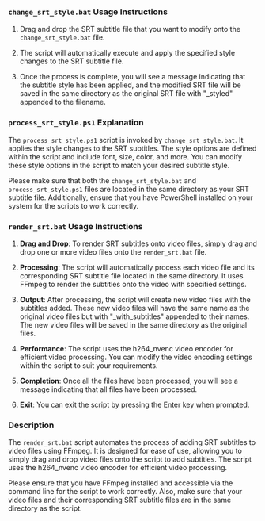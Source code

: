 ### `change_srt_style.bat` Usage Instructions

1. Drag and drop the SRT subtitle file that you want to modify onto the `change_srt_style.bat` file.

2. The script will automatically execute and apply the specified style changes to the SRT subtitle file.

3. Once the process is complete, you will see a message indicating that the subtitle style has been applied, and the modified SRT file will be saved in the same directory as the original SRT file with "_styled" appended to the filename.

### `process_srt_style.ps1` Explanation

The `process_srt_style.ps1` script is invoked by `change_srt_style.bat`. It applies the style changes to the SRT subtitles. The style options are defined within the script and include font, size, color, and more. You can modify these style options in the script to match your desired subtitle style.

Please make sure that both the `change_srt_style.bat` and `process_srt_style.ps1` files are located in the same directory as your SRT subtitle file. Additionally, ensure that you have PowerShell installed on your system for the scripts to work correctly.

### `render_srt.bat` Usage Instructions

1. **Drag and Drop**: To render SRT subtitles onto video files, simply drag and drop one or more video files onto the `render_srt.bat` file.

2. **Processing**: The script will automatically process each video file and its corresponding SRT subtitle file located in the same directory. It uses FFmpeg to render the subtitles onto the video with specified settings.

3. **Output**: After processing, the script will create new video files with the subtitles added. These new video files will have the same name as the original video files but with "_with_subtitles" appended to their names. The new video files will be saved in the same directory as the original files.

4. **Performance**: The script uses the h264_nvenc video encoder for efficient video processing. You can modify the video encoding settings within the script to suit your requirements.

5. **Completion**: Once all the files have been processed, you will see a message indicating that all files have been processed.

6. **Exit**: You can exit the script by pressing the Enter key when prompted.

### Description

The `render_srt.bat` script automates the process of adding SRT subtitles to video files using FFmpeg. It is designed for ease of use, allowing you to simply drag and drop video files onto the script to add subtitles. The script uses the h264_nvenc video encoder for efficient video processing.

Please ensure that you have FFmpeg installed and accessible via the command line for the script to work correctly. Also, make sure that your video files and their corresponding SRT subtitle files are in the same directory as the script.
